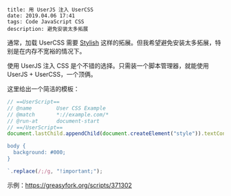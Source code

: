 ```
title: 用 UserJS 注入 UserCSS
date: 2019.04.06 17:41
tags: Code JavaScript CSS
description: 避免安装太多拓展
```

通常，加载 UserCSS 需要 [Stylish](https://userstyles.org) 这样的拓展。但我希望避免安装太多拓展，特别是在内存不宽裕的情况下。

使用 UserJS 注入 CSS 是个不错的选择。只需装一个脚本管理器，就能使用 UserJS + UserCSS，一个顶俩。

这里给出一个简洁的模板：

```javascript
// ==UserScript==
// @name        User CSS Example
// @match       *://example.com/*
// @run-at      document-start
// ==/UserScript==
document.lastChild.appendChild(document.createElement("style")).textContent = `

body {
  background: #000;
}

`.replace(/;/g, "!important;");
```

示例：<https://greasyfork.org/scripts/371302>
